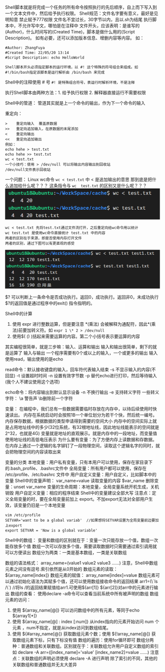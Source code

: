 Shell脚本就是将完成一个任务的所有命令按照执行的先后顺序，自上而下写入到一个文本文件中，然后给予执行权限。
Shell规范：文件名字要有意义，最好是见明知意
					禁止赋予777权限
					文件名不宜过长，30字节以内，且以.sh为结尾
					执行脚本中，不允许写中文，哪怕是在注释中
					文件开头，应该表明：是谁写的(Author)，什么时间写的(Created Time)，脚本是做什么用的(Script Description)。
					如有必要，还可以添加版本信息、增删内容等内容。 如：				
```			
#Author: ZhangFuya
#Created Time: 22/05/20 13:14
#Script Description: echo HelloWorld
```

```
Shell脚本开头必须指定脚本的运行环境，以 #! 这个特殊的符号组合来组成。如 #!/bin/bash指定该脚本是运行解析由 /bin/bash 来完成 
```

Shell中的注释使用 # 号
`#! 是特殊组合符号，表运行时解析环境，不是注释`

执行Shell脚本由两种方法：1. 给予执行权限  2. 解释器直接运行不需要权限

Shell中的管道：
管道其实就是上一个命令的输出，作为下一个命令的输入

重定向：
```
>    重定向输入  覆盖原数据
>>   重定向追加输入，在原数据的末尾添加
<    重定向输出
<<   重定向追加输出
例如： 
echo hehe > test.txt
echo hehe >> test.txt
wc < test.txt
一个小技巧：使用 > /dev/null 可以将输出内容输出到回收站
/dev/null文件表示回收站
```


一个问题：
Linux  wc命令  `wc < test.txt` 中 < 是追加输出的意思
那到底是把什么追加给什么呢？？？
这条指令与  `wc  test.txt` 的区别又是什么呢？？？
![wc与输出重定向.png](./assets/Shell//wc%E4%B8%8E%E8%BE%93%E5%87%BA%E9%87%8D%E5%AE%9A%E5%90%91.png)         
```shell
wc < test.txt 先将test.txt通过文件流打开，之后重定向给wc命令用以统计
wc test.txt 是使用wc命令直接统计 test.txt 中的内容
两者的区别在于来源，即是否使用内存打开文件
两者的区别，通过下图可以有更直观的感受
```
![wc与输出重定向2.png](./assets/Shell/wc%E4%B8%8E%E8%BE%93%E5%87%BA%E9%87%8D%E5%AE%9A%E5%90%912.png)         


$? 可以判断上一条命令是否成功执行。返回0，成功执行。返回非0，未成功执行
$?的返回值是通过程序中的exit() 指令指明的。



Shell中的计算
1. 使用 expr 进行整数运算，但是要注意 \*(乘法) 会被解释为通配符，因此\*(乘法)前要加转义符。如   `expr 1 \* 2 > /dev/null`
2. 使用$( () )括起来需要运算的内容。第二个小括号表示要运算的内容



其实编程很简单，就是三步嘛：输入、运算和输出
输入和输出很简单，剩下的就是运算了
输入与输出
一个程序需要有0个或以上的输入，一个或更多的输出
输入使用read，输出使用的是echo

read命令：默认接收键盘的输入，回车符代表输入结束
-s  不显示输入的内容(不回显)
-t  设置超时时间
-n  设置有效字节数
-p  替代echo进行打印，然后等待输入(我个人不建议使用这个选项)

echo命令：将内容输出到默认显示设备
-n  不换行输出
-e  支持转义字符
一些转义字符： \a   警告声     \b删除前一个字符  

变量：
在编程中，我们总有一些数据需要临时存放在内存中，以待后续使用时快速读出。
内存在系统启动时会按照1B一个单位划分为若干个快，然后统一编号。
内存保存数据，根据数据的类型申请得到需要的空间大小
内存中的空间实际上就是占用地址线中的多少(32位系统，有32根地址线，因此地址线能表示的空间就是2^32，也就是4G)
变量就是地址的直观展示。就是内存中的一段地址，而变量值使用地址线的高低电压表示
为什么要有变量：为了方便内存上读数据和存数据。在内存上通过一个逻辑的名字铆钉了一段物理空间，读取这个逻辑名字的同时，就会把物理空间的内容读取出来

变量的分类
本地变量：用户私有变量，只有本用户可以使用，保存在家目录下的.bash_profile、.bashrc文件中
全局变量：所有用户都可以使用，保存在 /etc/profile、/etc/bashrc 文件中
用户自定义变量：用户自定义，比如脚本中的变量
Shell中的变量声明：
var_name=value
读取变量的内容 $var_name
删除变量：unset  var_name
变量的生命周期：本地变量，全局变量系统开机生成，关机销毁
用户自定义变量：相应的程序结束
Shell中的变量建议全部大写
注意点：定义全局变量的时，要在全局变量前加上 export。不加export无法对全部用户生效，该变量仍旧是一个本地变量
```
vim /etc/profile
SETVAR='want to be a global variab'  //如果想将SETVAR设置为全局变量前边要加上export
export SETVAR = 'Now is a global variable'
```


Shell中的数组：
变量和数组的区别就在于：变量一次只能存放一个值，数组一次能存放多个值
数组一次可以存放多个值，需要读取数据时只需要通过索引调用就可以方便读出
数组分为两类：一类是基本数组，一类是关联数组

数组的语法格式：
array_name=(value1   value2   value3  ......)
注意，Shell中数组元素之间没有逗号.索引依然是从0开始的
数组元素的读取：
${array_name[index]}
数组元素的赋值：
array_name[index]=value
数组元素可以通过初始化语法为其赋多个值，还可以使用数组接收命令的返回结果
arr1=(\`ls /\`)  //将ls /的返回结果赋值给arr1.可使用${arr[1]} ${arr[2]}对arr中的元素进行输出
数组的查看：  使用declare -a命令可以查看当前系统中所有被声明的数组
数组元素的访问：
1. 使用 ${array_name[@]}  可以访问数组中的所有元素，等同于echo ${array1[\*]}
2. 使用 ${array_name[@] : index [:num]}  从index指向的元素开始访问 num 个元素 ，num不指定，就是从index访问到数组结尾。
3. 使用 ${#array_name[@]} 获取数组元素个数；使用 ${!array_name[@]} 获取数组元素下标，只有下标没有值
数组的遍历：使用for循环即可
数组分两种：普通数组和关联数组。区别就在于：关联数组允许用户自定义数组的索引
如 declare -A arr=([index_name]='value'    [index_name2]=value    ......)
注意点：关联数组的声明必须使用 declare -A 进行声明
除了索引的不同，其他的关联数组和普通数组并无太大差异
